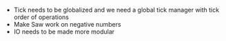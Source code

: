 - Tick needs to be globalized and we need a global tick manager with tick order of operations
- Make Saw work on negative numbers
- IO needs to be made more modular